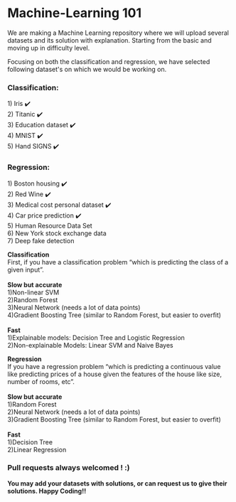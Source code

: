 # Machine-Learning 101

We are making a Machine Learning repository where we will upload several datasets and its solution with explanation. Starting from the basic and moving up in difficulty level.

Focusing on both the classification and regression, we have selected following dataset's on which we would be working on. 

<b><h3>Classification:</h3></b>
    	1) Iris :heavy_check_mark:<br/> 
    	2) Titanic :heavy_check_mark:<br/>
    	3) Education dataset :heavy_check_mark:<br/>
    	4) MNIST :heavy_check_mark:<br/>
    	5) Hand SIGNS :heavy_check_mark:<br/> 
<b><h3>Regression:</b></h3>
    	1) Boston housing :heavy_check_mark:<br/>
    	2) Red Wine :heavy_check_mark:<br/>
    	3) Medical cost personal dataset :heavy_check_mark:<br/>
    	4) Car price prediction :heavy_check_mark:<br/>
    	5) Human Resource Data Set<br/>
    	6) New York stock exchange data<br/>
    	7) Deep fake detection<br/>
        
<b>Classification</b><br/>
First, if you have a classification problem “which is predicting the class of a given input”.<br/><br/>
<b>Slow but accurate</b><br/>
    1)Non-linear SVM<br/>
    2)Random Forest<br/>
    3)Neural Network (needs a lot of data points)<br/>
    4)Gradient Boosting Tree (similar to Random Forest, but easier to overfit)<br/><br/>
<b>Fast</b><br/>
    1)Explainable models: Decision Tree and Logistic Regression<br/>
    2)Non-explainable Models: Linear SVM and Naive Bayes<br/>        

<b>Regression</b><br/>
If you have a regression problem “which is predicting a continuous value like predicting prices of a house given the features of the house like size, number of rooms, etc”.<br/><br/>
<b>Slow but accurate</b><br/>
    1)Random Forest<br>
    2)Neural Network (needs a lot of data points)<br>
    3)Gradient Boosting Tree (similar to Random Forest, but easier to overfit)<br><br/>
<b>Fast</b><br/>
    1)Decision Tree<br>
    2)Linear Regression<br>

<b><h3>Pull requests always welcomed ! :) </h3></b>
<b>You may add your datasets with solutions, or can request us to give their solutions. Happy Coding!! </b>
